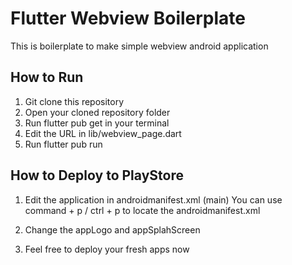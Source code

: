 # Flutter Webview Boilerplate

This is boilerplate to make simple webview android application

## How to Run

1. Git clone this repository
2. Open your cloned repository folder
3. Run flutter pub get in your terminal 
4. Edit the URL in lib/webview_page.dart
5. Run flutter pub run 

## How to Deploy to PlayStore

1. Edit the application in androidmanifest.xml (main) 
You can use command + p / ctrl + p to locate the androidmanifest.xml

2. Change the appLogo and appSplahScreen

3. Feel free to deploy your fresh apps now
